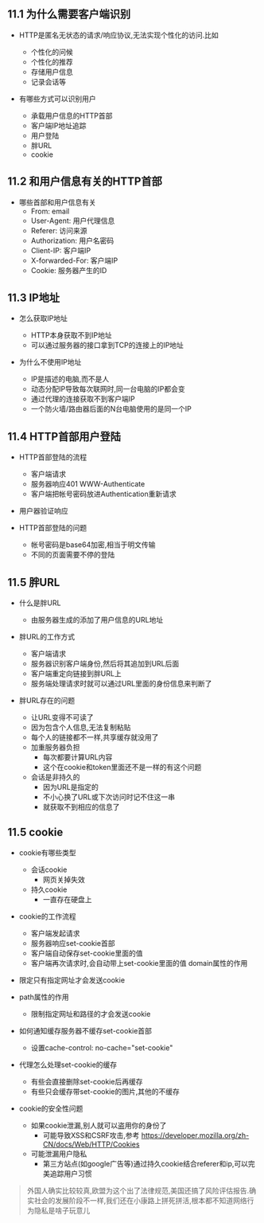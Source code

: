 ## 11.1 为什么需要客户端识别

- HTTP是匿名无状态的请求/响应协议,无法实现个性化的访问.比如
  - 个性化的问候
  - 个性化的推荐
  - 存储用户信息
  - 记录会话等

- 有哪些方式可以识别用户
  - 承载用户信息的HTTP首部
  - 客户端IP地址追踪
  - 用户登陆
  - 胖URL
  - cookie
  
## 11.2 和用户信息有关的HTTP首部
- 哪些首部和用户信息有关
  - From: email
  - User-Agent: 用户代理信息
  - Referer: 访问来源
  - Authorization: 用户名密码
  - Client-IP: 客户端IP
  - X-forwarded-For: 客户端IP
  - Cookie: 服务器产生的ID
  
## 11.3 IP地址
- 怎么获取IP地址
  - HTTP本身获取不到IP地址
  - 可以通过服务器的接口拿到TCP的连接上的IP地址

- 为什么不使用IP地址  
  - IP是描述的电脑,而不是人
  - 动态分配IP导致每次联网时,同一台电脑的IP都会变
  - 通过代理的连接获取不到客户端IP
  - 一个防火墙/路由器后面的N台电脑使用的是同一个IP
  
## 11.4 HTTP首部用户登陆
- HTTP首部登陆的流程
  - 客户端请求
  - 服务器响应401 WWW-Authenticate
  - 客户端把帐号密码放进Authentication重新请求
 - 用户器验证响应
 
- HTTP首部登陆的问题
  - 帐号密码是base64加密,相当于明文传输
  - 不同的页面需要不停的登陆
  
## 11.5 胖URL
- 什么是胖URL
  - 由服务器生成的添加了用户信息的URL地址
  
- 胖URL的工作方式
  - 客户端请求
  - 服务器识别客户端身份,然后将其追加到URL后面
  - 客户端重定向链接到胖URL上
  - 服务端处理请求时就可以通过URL里面的身份信息来判断了
  
- 胖URL存在的问题
  - 让URL变得不可读了
  - 因为包含个人信息,无法复制粘贴
  - 每个人的链接都不一样,共享缓存就没用了
  - 加重服务器负担
    - 每次都要计算URL内容
    - 这个在cookie和token里面还不是一样的有这个问题
  - 会话是非持久的
    - 因为URL是指定的
    - 不小心换了URL或下次访问时记不住这一串
    - 就获取不到相应的信息了
  
## 11.5 cookie
- cookie有哪些类型
  - 会话cookie
    - 网页关掉失效
  - 持久cookie
    - 一直存在硬盘上

- cookie的工作流程
  - 客户端发起请求
  - 服务器响应set-cookie首部
  - 客户端自动保存set-cookie里面的值
  - 客户端再次请求时,会自动带上set-cookie里面的值
 domain属性的作用
 - 限定只有指定网址才会发送cookie

- path属性的作用
  - 限制指定网址和路径的才会发送cookie
  
- 如何通知缓存服务器不缓存set-cookie首部
  - 设置cache-control: no-cache="set-cookie"
  
- 代理怎么处理set-cookie的缓存
  - 有些会直接删除set-cookie后再缓存
  - 有些只会缓存带set-cookie的图片,其他的不缓存
 
- cookie的安全性问题
  - 如果cookie泄漏,别人就可以盗用你的身份了
    - 可能导致XSS和CSRF攻击,参考 https://developer.mozilla.org/zh-CN/docs/Web/HTTP/Cookies
  - 可能泄漏用户隐私
    - 第三方站点(如google广告等)通过持久cookie结合referer和ip,可以完美追踪用户习惯

> 外国人确实比较较真,欧盟为这个出了法律规范,美国还搞了风险评估报告.确实社会的发展阶段不一样,我们还在小康路上拼死拼活,根本都不知道网络行为隐私是啥子玩意儿

